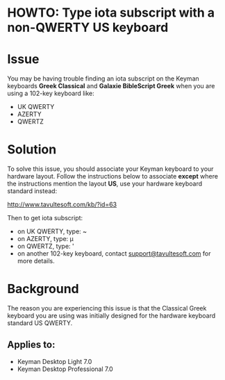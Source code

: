 # HOWTO: Type iota subscript with a non-QWERTY US keyboard 

<h1>Issue</h1>
<p>You may be having trouble finding an iota subscript on the Keyman keyboards <b>Greek Classical</b> and <b>Galaxie BibleScript Greek</b>  when you are using a 102-key keyboard like:</p>
 <ul>
  <li>UK QWERTY</li>
  <li>AZERTY</li>
  <li>QWERTZ</li>
 </ul>

<h1>Solution</h1>
<p>To solve this issue, you should associate your Keyman keyboard to your hardware layout. Follow the instructions below to associate <b>except</b> where the instructions mention the layout  <b>US</b>, use your hardware keyboard standard instead:</p>
<p><a href='http://www.tavultesoft.com/kb/?id=63'>http://www.tavultesoft.com/kb/?id=63</a></p>

<p>Then to get iota subscript: </p>
 <ul>
   <li>on UK QWERTY, type: ~</li>
   <li>on AZERTY, type: µ</li>
   <li>on QWERTZ, type: '</li>
   <li>on another 102-key keyboard, contact <a href='mailto:support@tavultesoft.com'>support@tavultesoft.com</a> for more details.</li>
</ul>

<h1>Background</h1>
<p>The reason you are experiencing this issue is that the Classical Greek keyboard you are using was initially designed for the hardware keyboard standard US QWERTY.</p>


## Applies to:
 * Keyman Desktop Light 7.0
 * Keyman Desktop Professional 7.0
